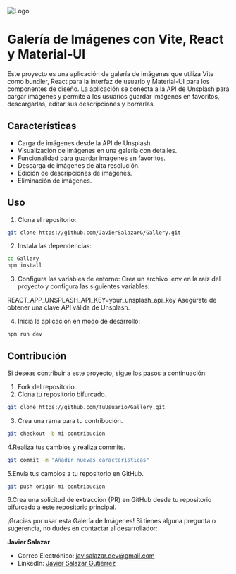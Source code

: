![Logo](./public/logo.ico) 

# Galería de Imágenes con Vite, React y Material-UI

Este proyecto es una aplicación de galería de imágenes que utiliza Vite como bundler, React para la interfaz de usuario y Material-UI para los componentes de diseño. La aplicación se conecta a la API de Unsplash para cargar imágenes y permite a los usuarios guardar imágenes en favoritos, descargarlas, editar sus descripciones y borrarlas.


## Características

- Carga de imágenes desde la API de Unsplash.
- Visualización de imágenes en una galería con detalles.
- Funcionalidad para guardar imágenes en favoritos.
- Descarga de imágenes de alta resolución.
- Edición de descripciones de imágenes.
- Eliminación de imágenes.



## Uso

1. Clona el repositorio:

```bash
git clone https://github.com/JavierSalazarG/Gallery.git
```

2. Instala las dependencias:

```bash
cd Gallery
npm install
```

3. Configura las variables de entorno:
   Crea un archivo .env en la raíz del proyecto y configura las siguientes variables:

REACT_APP_UNSPLASH_API_KEY=your_unsplash_api_key
Asegúrate de obtener una clave API válida de Unsplash.

4. Inicia la aplicación en modo de desarrollo:

```bash
npm run dev
```

## Contribución

Si deseas contribuir a este proyecto, sigue los pasos a continuación:

1. Fork del repositorio.
2. Clona tu repositorio bifurcado.

```bash
git clone https://github.com/TuUsuario/Gallery.git
```

3. Crea una rama para tu contribución.

```bash
git checkout -b mi-contribucion
```

4.Realiza tus cambios y realiza commits.

```bash
git commit -m "Añadir nuevas características"
```

5.Envía tus cambios a tu repositorio en GitHub.

```bash
git push origin mi-contribucion
```

6.Crea una solicitud de extracción (PR) en GitHub desde tu repositorio bifurcado a este repositorio principal.

¡Gracias por usar esta Galería de Imágenes! Si tienes alguna pregunta o sugerencia, no dudes en contactar al desarrollador:

**Javier Salazar**

- Correo Electrónico: [javisalazar.dev@gmail.com](mailto:javisalazar.dev@gmail.com)
- LinkedIn: [Javier Salazar Gutiérrez](www.linkedin.com/in/javier-salazar-gutiérrez)
